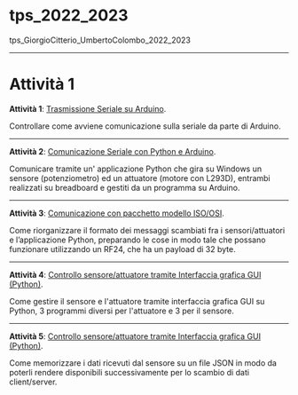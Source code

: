 # tps_2022_2023
tps_GiorgioCitterio_UmbertoColombo_2022_2023       

---

# Attività 1

**Attività 1**: [Trasmissione Seriale su Arduino](01_TrasmissioneSerialeArduino/01_TrasmissioneSerialeArduino_Relazione.pdf).

Controllare come avviene comunicazione sulla seriale da parte di Arduino.

---

**Attività 2**: [Comunicazione Seriale con Python e Arduino](02_Python-2-Seriale/02_Python_2_Seriale_Relazione.pdf).

Comunicare tramite un' applicazione Python che gira su Windows un sensore (potenziometro)  ed  un  attuatore  (motore  con 
L293D), entrambi realizzati su breadboard e gestiti da un programma su Arduino.

---

**Attività 3**: [Comunicazione con pacchetto modello ISO/OSI](03_Python-3-Pacchetto_livello_3_7_del%20modello_ISO-OSI_su_seriale/03_Python_3_Pacchetto_livello_3_7_modello_ISOOSI_su_seriale_Relazione.pdf).

Come riorganizzare il formato dei messaggi scambiati fra i sensori/attuatori e l’applicazione Python, preparando le cose in modo tale che possano funzionare utilizzando un RF24, che ha un payload di 32 byte.

---

**Attività 4**: [Controllo sensore/attuatore tramite Interfaccia grafica GUI (Python)](04_Python-4-GUI/04_Python_4_GUI_Relazione.pdf).

Come gestire il sensore e l'attuatore tramite interfaccia grafica GUI su Python, 3 programmi diversi per l'attuatore e 3 per il sensore.

---

**Attività 5**: [Controllo sensore/attuatore tramite Interfaccia grafica GUI (Python)](05_Python-5-JSON/05_Python_5_JSON_Relazione.pdf).

Come memorizzare i dati ricevuti dal sensore su un file JSON in modo da poterli rendere disponibili successivamente per lo scambio di dati client/server.